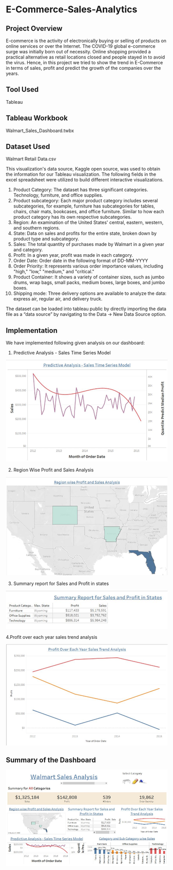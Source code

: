 # E-Commerce-Sales-Analytics

## Project Overview
E-commerce is the activity of electronically buying or selling of products on online services or over the Internet. The COVID-19 global e-commerce surge was initially born out of necessity. Online shopping provided a practical alternative as retail locations closed and people stayed in to avoid the virus. Hence, in this project we tried to show the trend in E-Commerce in terms of sales, profit and predict the growth of the companies over the years.

## Tool Used
Tableau

## Tableau Workbook
Walmart_Sales_Dashboard.twbx

## Dataset Used
Walmart Retail Data.csv

This visualization's data source, Kaggle open source, was used to obtain the information for our 
Tableau visualization. The following fields in the excel spreadsheet were utilized to build 
different interactive visualizations.
1. Product Category: The dataset has three significant categories. Technology, furniture, and 
office supplies.
2. Product subcategory: Each major product category includes several subcategories, for 
example, furniture has subcategories for tables, chairs, chair mats, bookcases, and office 
furniture. Similar to how each product category has its own respective subcategories.
3. Region: An examination of the United States' central, eastern, western, and southern 
regions.
4. State: Data on sales and profits for the entire state, broken down by product type and 
subcategory.
5. Sales: The total quantity of purchases made by Walmart in a given year and category.
6. Profit: In a given year, profit was made in each category.
7. Order Date: Order date in the following format of DD-MM-YYYY
8. Order Priority: It represents various order importance values, including "high," "low," 
"medium," and "critical."
9. Product Container: It shows a variety of container sizes, such as jumbo drums, wrap bags, 
small packs, medium boxes, large boxes, and jumbo boxes.
10. Shipping mode: Three delivery options are available to analyze the data: express air, 
regular air, and delivery truck.

The dataset can be loaded into tableau public by directly importing the data file as a “data
source” by navigating to the Data -> New Data Source option.


## Implementation
We have implemented following given analysis on our dashboard:

1. Predictive Analysis - Sales Time Series Model
 
![alt text](img/Predictive-Sales-Analysis.JPG) 

2. Region Wise Profit and Sales Analysis

![alt text](img/Region-Wise-Sales.JPG) 

3. Summary report for Sales and Profit in states

![alt text](img/Summary_Report.JPG) 

4.Profit over each year sales trend analysis

![alt text](img/Trend-Analysis.JPG) 

## Summary of the Dashboard

![alt text](img/Dashboard.JPG) 
